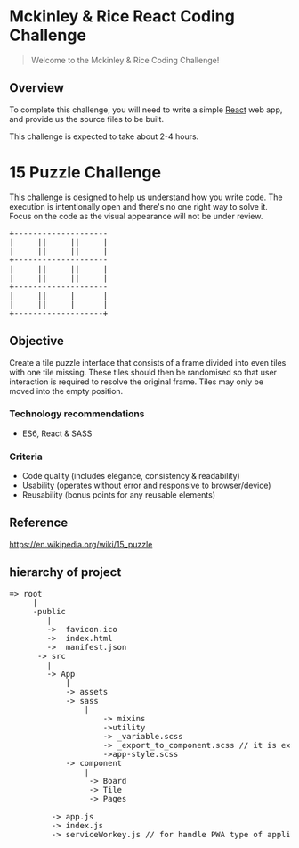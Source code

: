 # Mckinley & Rice React Coding Challenge

> Welcome to the Mckinley & Rice Coding Challenge!


## Overview

To complete this challenge, you will need to write a simple [React](https://facebook.github.io/react/) web app, and provide us the source files to be built.

This challenge is expected to take about 2-4 hours.



# 15 Puzzle Challenge
This challenge is designed to help us understand how you write code. The execution is intentionally open and there's no one right way to solve it. Focus on the code as the visual appearance will not be under review.

<pre>
+--------------------
|     ||     ||     |
|     ||     ||     |
+--------------------
|     ||     ||     |
|     ||     ||     |
+--------------------
|     ||     |      |
|     ||     |      |
+-------------------+
</pre>

## Objective
Create a tile puzzle interface that consists of a frame divided into even tiles with one tile missing. These tiles should then be randomised so that user interaction is required to resolve the original frame. Tiles may only be moved into the empty position.


### Technology recommendations
- ES6, React & SASS

### Criteria
- Code quality (includes elegance, consistency & readability)
- Usability (operates without error and responsive to browser/device)
- Reusability (bonus points for any reusable elements)

## Reference
<https://en.wikipedia.org/wiki/15_puzzle>

## hierarchy of project

<pre>
=> root
     |
     -public
        |
        ->  favicon.ico
        ->  index.html
        ->  manifest.json
      -> src
        |
        -> App
            |
            -> assets
            -> sass
                |
                    -> mixins
                    ->utility
                    -> _variable.scss
                    -> _export_to_component.scss // it is exporting variable and mixins for use in seperate component
                    ->app-style.scss
            -> component
                |
                 -> Board
                 -> Tile
                 -> Pages
       
         -> app.js
         -> index.js
         -> serviceWorkey.js // for handle PWA type of application

</pre>



